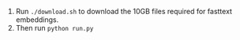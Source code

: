 1) Run `./download.sh` to download the 10GB files required for fasttext embeddings.
2) Then run `python run.py`

